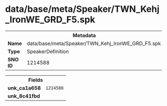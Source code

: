 <h1>data/base/meta/Speaker/TWN_Kehj_IronWE_GRD_F5.spk</h1><table><tr><th colspan="100%">Metadata</th></tr><tr><td><b>Name</b></td><td>data/base/meta/Speaker/TWN_Kehj_IronWE_GRD_F5.spk</td></tr><tr><td><b>Type</b></td><td>SpeakerDefinition</td></tr><tr><td><b>SNO ID</b></td><td>1214588</td></tr></table>

<table><tr><th colspan="100%">Fields</th></tr><tr><td><b>unk_ca1a658</b></td><td><code>1214588</code></td></tr><tr><td><b>unk_8c41fbd</b></td><td></td></tr></table>

